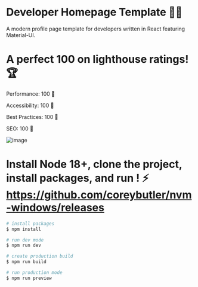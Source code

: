 # Developer Homepage Template :man_technologist:
A modern profile page template for developers written in React featuring Material-UI.

# A perfect 100 on lighthouse ratings! :trophy:

Performance: 100 :1st_place_medal:

Accessibility: 100 :1st_place_medal:

Best Practices: 100 :1st_place_medal:

SEO: 100 :1st_place_medal:

![image](https://github.com/roman-pendrak/Developer-Homepage-Template/assets/79618125/d3133aac-c0fe-480b-96cb-12202b87afee)

# Install Node 18+, clone the project, install packages, and run ! :zap: https://github.com/coreybutler/nvm-windows/releases
```bash
# install packages
$ npm install

# run dev mode
$ npm run dev

# create production build
$ npm run build

# run production mode
$ npm run preview
```

